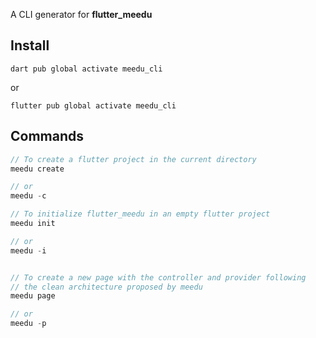 A CLI generator for **flutter_meedu**

## Install
```shell
dart pub global activate meedu_cli
```

or

```shell
flutter pub global activate meedu_cli
```


## Commands
```dart
// To create a flutter project in the current directory
meedu create

// or
meedu -c

// To initialize flutter_meedu in an empty flutter project
meedu init

// or
meedu -i


// To create a new page with the controller and provider following
// the clean architecture proposed by meedu
meedu page

// or 
meedu -p
```

